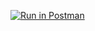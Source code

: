 [![Run in Postman](https://run.pstmn.io/button.svg)](https://app.getpostman.com/run-collection/142395509abfef1466a9?action=collection%2Fimport)